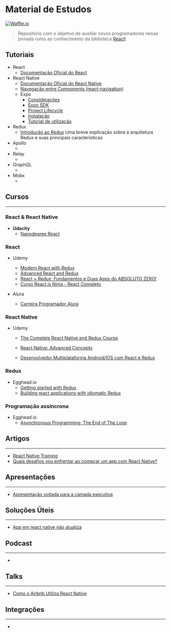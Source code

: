 # Material de Estudos 
[![Waffle.io](https://img.shields.io/waffle/label/evancohen/smart-mirror/in%20progress.svg?style=flat-square)]()
> Repositório com o objetivo de auxiliar novos programadores nessa jornada rumo ao conhecimento da biblioteca [React](https://facebook.github.io/react/)!

## Tutoriais
- React
    - [Documentação Oficial do React ](https://facebook.github.io/react/tutorial/tutorial.html)
- React Native
    - [Documentação Oficial do React Native](https://facebook.github.io/react-native/docs/getting-started.html)
    - [Navegação entre Components (react-navigation)](https://reactnavigation.org/docs/intro/)
    - Expo
        - [Considerações](https://docs.expo.io/versions/latest/index.html)
        - [Expo SDK](https://docs.expo.io/versions/latest/sdk/index.html#expo-sdk)
        - [Project Lifecycle](https://docs.expo.io/versions/latest/introduction/project-lifecycle.html)
        - [Instalação](https://docs.expo.io/versions/latest/introduction/installation.html)
        - [Tutorial de utilização](https://docs.expo.io/versions/latest/guides/up-and-running.html)
- Redux
    - [Introdução ao Redux](https://tableless.com.br/bem-vindo-ao-redux/)  Uma breve explicação sobre a arquitetura Redux e suas principais características 
- Apollo
    - []()
- Relay
    - []()
- GraphQL
    - []()
- Mobx
    - []()

## Cursos
---

### React & React Native
- **Udacity**
    - [Nanodegree React](https://br.udacity.com/course/react-nanodegree--nd019/)

### React
- Udemy
    - [Modern React with Redux](https://www.udemy.com/react-redux/)
    - [Advanced React and Redux](https://www.udemy.com/react-redux-tutorial/)
    - [React + Redux: Fundamentos e Duas Apps do ABSOLUTO ZERO!](https://www.udemy.com/react-redux-pt/)
    - [ Curso React.js Ninja - React Completo](https://www.udemy.com/curso-reactjs-ninja/)

- Alura
    - [Carreira Programador Alura](https://www.alura.com.br/carreira-programador-react)

### React Native

- Udemy
    - [The Complete React Native and Redux Course ](https://www.udemy.com/the-complete-react-native-and-redux-course/)
    - [ React Native: Advanced Concepts ](https://www.udemy.com/react-native-advanced/)

    - [Desenvolvedor Multiplataforma Android/IOS com React e Redux](https://www.udemy.com/desenvolvedor-multiplataforma-androidios-com-react-e-redux/)

### Redux
- Egghead.io
    - [Getting started with Redux](https://egghead.io/courses/getting-started-with-redux)
    - [Building react applications with idiomatic Redux](https://egghead.io/courses/building-react-applications-with-idiomatic-redux)
    
### Programação assíncrona
- Egghead.io
    - [Asynchronous Programming: The End of The Loop](https://egghead.io/courses/mastering-asynchronous-programming-the-end-of-the-loop)

## Artigos
---
- [React Native Training](https://medium.com/react-native-training)
- [Quais desafios vou enfrentar ao começar um app com React Native?](https://medium.com/como-dev-ser/quais-desafios-vou-enfrentar-ao-come%C3%A7ar-um-app-com-react-native-a456db89c081)

## Apresentações
---
- [Apresentação voltada para a camada executiva](https://prezi.com/view/6qBhQyoC8Of6dqE3gimV/)

## Soluções Úteis
---
- [App em react native não atualiza](https://pt.stackoverflow.com/questions/227847/app-em-react-native-não-atualiza/)

## Podcast
---
- []()

## Talks
---
- [Como o Airbnb Utiliza React Native](https://www.youtube.com/watch?v=8qCociUB6aQ)
## Integrações
---
- []()
